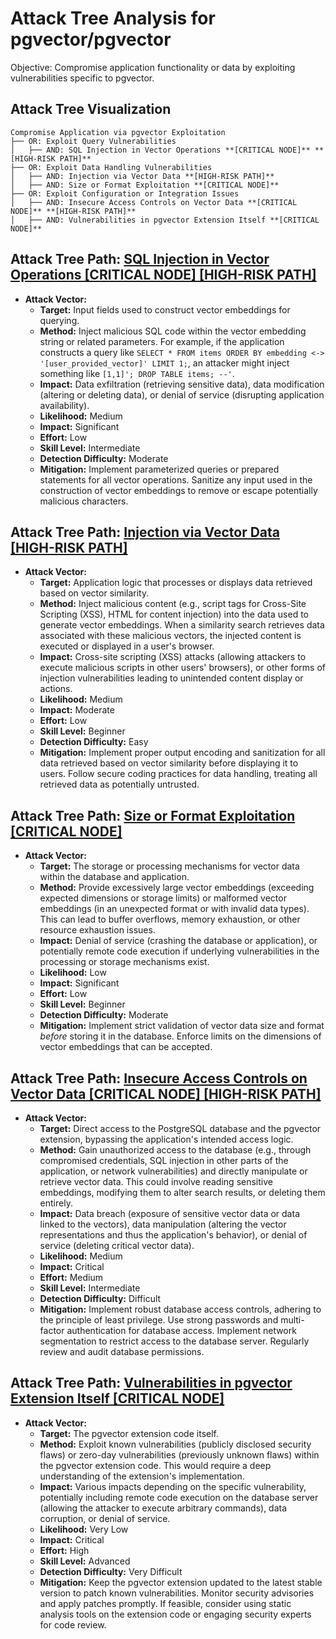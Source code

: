 # Attack Tree Analysis for pgvector/pgvector

Objective: Compromise application functionality or data by exploiting vulnerabilities specific to pgvector.

## Attack Tree Visualization

```
Compromise Application via pgvector Exploitation
├── OR: Exploit Query Vulnerabilities
│   ├── AND: SQL Injection in Vector Operations **[CRITICAL NODE]** **[HIGH-RISK PATH]**
├── OR: Exploit Data Handling Vulnerabilities
│   ├── AND: Injection via Vector Data **[HIGH-RISK PATH]**
│   ├── AND: Size or Format Exploitation **[CRITICAL NODE]**
├── OR: Exploit Configuration or Integration Issues
│   ├── AND: Insecure Access Controls on Vector Data **[CRITICAL NODE]** **[HIGH-RISK PATH]**
│   ├── AND: Vulnerabilities in pgvector Extension Itself **[CRITICAL NODE]**
```


## Attack Tree Path: [SQL Injection in Vector Operations [CRITICAL NODE] [HIGH-RISK PATH]](./attack_tree_paths/sql_injection_in_vector_operations__critical_node___high-risk_path_.md)

*   **Attack Vector:**
    *   **Target:** Input fields used to construct vector embeddings for querying.
    *   **Method:** Inject malicious SQL code within the vector embedding string or related parameters. For example, if the application constructs a query like `SELECT * FROM items ORDER BY embedding <-> '[user_provided_vector]' LIMIT 1;`, an attacker might inject something like `[1,1]'; DROP TABLE items; --'`.
    *   **Impact:** Data exfiltration (retrieving sensitive data), data modification (altering or deleting data), or denial of service (disrupting application availability).
    *   **Likelihood:** Medium
    *   **Impact:** Significant
    *   **Effort:** Low
    *   **Skill Level:** Intermediate
    *   **Detection Difficulty:** Moderate
    *   **Mitigation:** Implement parameterized queries or prepared statements for all vector operations. Sanitize any input used in the construction of vector embeddings to remove or escape potentially malicious characters.

## Attack Tree Path: [Injection via Vector Data [HIGH-RISK PATH]](./attack_tree_paths/injection_via_vector_data__high-risk_path_.md)

*   **Attack Vector:**
    *   **Target:** Application logic that processes or displays data retrieved based on vector similarity.
    *   **Method:** Inject malicious content (e.g., script tags for Cross-Site Scripting (XSS), HTML for content injection) into the data used to generate vector embeddings. When a similarity search retrieves data associated with these malicious vectors, the injected content is executed or displayed in a user's browser.
    *   **Impact:** Cross-site scripting (XSS) attacks (allowing attackers to execute malicious scripts in other users' browsers), or other forms of injection vulnerabilities leading to unintended content display or actions.
    *   **Likelihood:** Medium
    *   **Impact:** Moderate
    *   **Effort:** Low
    *   **Skill Level:** Beginner
    *   **Detection Difficulty:** Easy
    *   **Mitigation:** Implement proper output encoding and sanitization for all data retrieved based on vector similarity before displaying it to users. Follow secure coding practices for data handling, treating all retrieved data as potentially untrusted.

## Attack Tree Path: [Size or Format Exploitation [CRITICAL NODE]](./attack_tree_paths/size_or_format_exploitation__critical_node_.md)

*   **Attack Vector:**
    *   **Target:** The storage or processing mechanisms for vector data within the database and application.
    *   **Method:** Provide excessively large vector embeddings (exceeding expected dimensions or storage limits) or malformed vector embeddings (in an unexpected format or with invalid data types). This can lead to buffer overflows, memory exhaustion, or other resource exhaustion issues.
    *   **Impact:** Denial of service (crashing the database or application), or potentially remote code execution if underlying vulnerabilities in the processing or storage mechanisms exist.
    *   **Likelihood:** Low
    *   **Impact:** Significant
    *   **Effort:** Low
    *   **Skill Level:** Beginner
    *   **Detection Difficulty:** Moderate
    *   **Mitigation:** Implement strict validation of vector data size and format *before* storing it in the database. Enforce limits on the dimensions of vector embeddings that can be accepted.

## Attack Tree Path: [Insecure Access Controls on Vector Data [CRITICAL NODE] [HIGH-RISK PATH]](./attack_tree_paths/insecure_access_controls_on_vector_data__critical_node___high-risk_path_.md)

*   **Attack Vector:**
    *   **Target:** Direct access to the PostgreSQL database and the pgvector extension, bypassing the application's intended access logic.
    *   **Method:** Gain unauthorized access to the database (e.g., through compromised credentials, SQL injection in other parts of the application, or network vulnerabilities) and directly manipulate or retrieve vector data. This could involve reading sensitive embeddings, modifying them to alter search results, or deleting them entirely.
    *   **Impact:** Data breach (exposure of sensitive vector data or data linked to the vectors), data manipulation (altering the vector representations and thus the application's behavior), or denial of service (deleting critical vector data).
    *   **Likelihood:** Medium
    *   **Impact:** Critical
    *   **Effort:** Medium
    *   **Skill Level:** Intermediate
    *   **Detection Difficulty:** Difficult
    *   **Mitigation:** Implement robust database access controls, adhering to the principle of least privilege. Use strong passwords and multi-factor authentication for database access. Implement network segmentation to restrict access to the database server. Regularly review and audit database permissions.

## Attack Tree Path: [Vulnerabilities in pgvector Extension Itself [CRITICAL NODE]](./attack_tree_paths/vulnerabilities_in_pgvector_extension_itself__critical_node_.md)

*   **Attack Vector:**
    *   **Target:** The pgvector extension code itself.
    *   **Method:** Exploit known vulnerabilities (publicly disclosed security flaws) or zero-day vulnerabilities (previously unknown flaws) within the pgvector extension code. This would require a deep understanding of the extension's implementation.
    *   **Impact:** Various impacts depending on the specific vulnerability, potentially including remote code execution on the database server (allowing the attacker to execute arbitrary commands), data corruption, or denial of service.
    *   **Likelihood:** Very Low
    *   **Impact:** Critical
    *   **Effort:** High
    *   **Skill Level:** Advanced
    *   **Detection Difficulty:** Very Difficult
    *   **Mitigation:** Keep the pgvector extension updated to the latest stable version to patch known vulnerabilities. Monitor security advisories and apply patches promptly. If feasible, consider using static analysis tools on the extension code or engaging security experts for code review.

